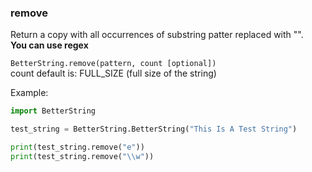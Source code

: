 ### remove
Return a copy with all occurrences of substring patter replaced with "".   
**You can use regex**     
 
`BetterString.remove(pattern, count [optional])`   
count default is: FULL_SIZE (full size of the string)    
  
Example:   
```python 
import BetterString

test_string = BetterString.BetterString("This Is A Test String")

print(test_string.remove("e"))
print(test_string.remove("\\w"))
```
